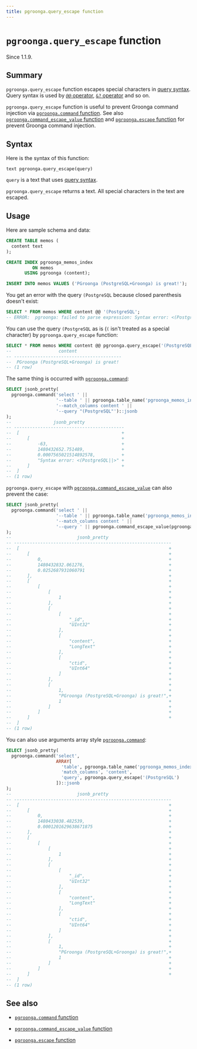 ```yaml
---
title: pgroonga.query_escape function
---
```


# `pgroonga.query_escape` function

Since 1.1.9.

## Summary

`pgroonga.query_escape` function escapes special characters in [query syntax](http://groonga.org/docs/reference/grn_expr/query_syntax.html). Query syntax is used by [`@@` operator](../operators/query.html), [`&?` operator](../operators/query-v2.html) and so on.

`pgroonga.query_escape` function is useful to prevent Groonga command injection via [`pgroonga.command` function](pgroonga-command.html). See also [`pgroonga.command_escape_value` function](pgroonga-command-escape-value.html) and [`pgroonga.escape` function](pgroonga-escape.html) for prevent Groonga command injection.

## Syntax

Here is the syntax of this function:

```text
text pgroonga.query_escape(query)
```

`query` is a text that uses [query syntax](http://groonga.org/docs/reference/grn_expr/query_syntax.html).

`pgroonga.query_escape` returns a text. All special characters in the text are escaped.

## Usage

Here are sample schema and data:

```sql
CREATE TABLE memos (
  content text
);

CREATE INDEX pgroonga_memos_index
          ON memos
       USING pgroonga (content);

INSERT INTO memos VALUES ('PGroonga (PostgreSQL+Groonga) is great!');
```

You get an error with the query `(PostgreSQL` because closed parenthesis doesn't exist:

```sql
SELECT * FROM memos WHERE content @@ '(PostgreSQL';
-- ERROR:  pgroonga: failed to parse expression: Syntax error: <(PostgreSQL||>
```

You can use the query `(PostgreSQL` as is (`(` isn't treated as a special character) by `pgroonga.query_escape` function:

```sql
SELECT * FROM memos WHERE content @@ pgroonga.query_escape('(PostgreSQL');
--                  content                 
-- -----------------------------------------
--  PGroonga (PostgreSQL+Groonga) is great!
-- (1 row)
```

The same thing is occurred with [`pgroonga.command`](pgroonga-command.html):

```sql
SELECT jsonb_pretty(
  pgroonga.command('select ' ||
                   '--table ' || pgroonga.table_name('pgroonga_memos_index') || ' ' ||
                   '--match_columns content ' ||
                   '--query "(PostgreSQL"')::jsonb
);
--                jsonb_pretty               
-- ------------------------------------------
--  [                                       +
--      [                                   +
--          -63,                            +
--          1480432652.751489,              +
--          0.0007565021514892578,          +
--          "Syntax error: <(PostgreSQL||>" +
--      ]                                   +
--  ]
-- (1 row)
```

`pgroonga.query_escape` with [`pgroonga.command_escape_value`](pgroonga-command-escape-value.html) can also prevent the case:

```sql
SELECT jsonb_pretty(
  pgroonga.command('select ' ||
                   '--table ' || pgroonga.table_name('pgroonga_memos_index') || ' ' ||
                   '--match_columns content ' ||
                   '--query ' || pgroonga.command_escape_value(pgroonga.query_escape('(PostgreSQL')))::jsonb
);
--                         jsonb_pretty                        
-- ------------------------------------------------------------
--  [                                                         +
--      [                                                     +
--          0,                                                +
--          1480432832.061276,                                +
--          0.0252687931060791                                +
--      ],                                                    +
--      [                                                     +
--          [                                                 +
--              [                                             +
--                  1                                         +
--              ],                                            +
--              [                                             +
--                  [                                         +
--                      "_id",                                +
--                      "UInt32"                              +
--                  ],                                        +
--                  [                                         +
--                      "content",                            +
--                      "LongText"                            +
--                  ],                                        +
--                  [                                         +
--                      "ctid",                               +
--                      "UInt64"                              +
--                  ]                                         +
--              ],                                            +
--              [                                             +
--                  1,                                        +
--                  "PGroonga (PostgreSQL+Groonga) is great!",+
--                  1                                         +
--              ]                                             +
--          ]                                                 +
--      ]                                                     +
--  ]
-- (1 row)
```

You can also use arguments array style [`pgroonga.command`](pgroonga-command.html):

```sql
SELECT jsonb_pretty(
  pgroonga.command('select',
                   ARRAY[
                     'table', pgroonga.table_name('pgroonga_memos_index'),
                     'match_columns', 'content',
                     'query', pgroonga.query_escape('(PostgreSQL')
                   ])::jsonb
);
--                         jsonb_pretty                        
-- ------------------------------------------------------------
--  [                                                         +
--      [                                                     +
--          0,                                                +
--          1480433038.482539,                                +
--          0.0001201629638671875                             +
--      ],                                                    +
--      [                                                     +
--          [                                                 +
--              [                                             +
--                  1                                         +
--              ],                                            +
--              [                                             +
--                  [                                         +
--                      "_id",                                +
--                      "UInt32"                              +
--                  ],                                        +
--                  [                                         +
--                      "content",                            +
--                      "LongText"                            +
--                  ],                                        +
--                  [                                         +
--                      "ctid",                               +
--                      "UInt64"                              +
--                  ]                                         +
--              ],                                            +
--              [                                             +
--                  1,                                        +
--                  "PGroonga (PostgreSQL+Groonga) is great!",+
--                  1                                         +
--              ]                                             +
--          ]                                                 +
--      ]                                                     +
--  ]
-- (1 row)
```

## See also

  * [`pgroonga.command` function](pgroonga-command.html)

  * [`pgroonga.command_escape_value` function](pgroonga-command-escape-value.html)

  * [`pgroonga.escape` function](pgroonga-escape.html)
